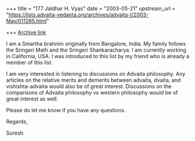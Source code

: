 +++
title = "177 Jaldhar H. Vyas"
date = "2003-05-21"
upstream_url = "https://lists.advaita-vedanta.org/archives/advaita-l/2003-May/011265.html"

+++
[Archive link](https://lists.advaita-vedanta.org/archives/advaita-l/2003-May/011265.html)

I am a Smartha brahmin originally from Bangalore, India. My family follows
the Sringeri Math and the Sringeri Shankaracharya.  I am currently working
in California, USA. I was introduced to this list by my friend who is
already a member of this list.

I am very interested in listening to discussions on Advaita philosophy.
Any articles on the relative merits and demerits between advaita, dvaita,
and vishishta-advaita would also be of great interest. Discussions on the
comparisons of Advaita philosophy vs western philosophy would be of great
interest as well.

Please do let me know if you have any questions.

Regards,

Suresh.

